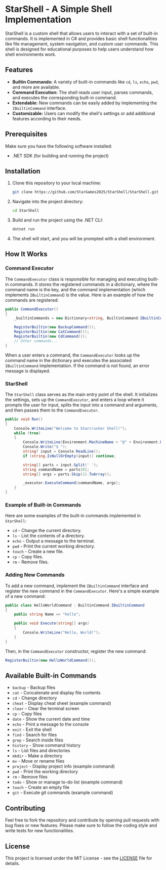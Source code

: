 # StarShell - A Simple Shell Implementation

StarShell is a custom shell that allows users to interact with a set of built-in commands. It is implemented in C# and provides basic shell functionalities like file management, system navigation, and custom user commands. This shell is designed for educational purposes to help users understand how shell environments work.

## Features

- **Builtin Commands:** A variety of built-in commands like `cd`, `ls`, `echo`, `pwd`, and more are available.
- **Command Execution:** The shell reads user input, parses commands, and executes the corresponding built-in command.
- **Extendable:** New commands can be easily added by implementing the `IBuiltinCommand` interface.
- **Customizable:** Users can modify the shell's settings or add additional features according to their needs.

## Prerequisites

Make sure you have the following software installed:

- .NET SDK (for building and running the project)

## Installation

1. Clone this repository to your local machine:

   ```bash
   git clone https://github.com/StarGames2025/StarShell/StarShell.git
   ```

2. Navigate into the project directory:

   ```bash
   cd StarShell
   ```

3. Build and run the project using the .NET CLI:

   ```bash
   dotnet run
   ```

4. The shell will start, and you will be prompted with a shell environment.

## How It Works

### Command Executor

The `CommandExecutor` class is responsible for managing and executing built-in commands. It stores the registered commands in a dictionary, where the command name is the key, and the command implementation (which implements `IBuiltinCommand`) is the value. Here is an example of how the commands are registered:

```csharp
public CommandExecutor()
{
    _builtinCommands = new Dictionary<string, BuiltinCommand.IBuiltinCommand>();

    RegisterBuiltin(new BackupCommand());
    RegisterBuiltin(new CatCommand());
    RegisterBuiltin(new CdCommand());
    // Other commands...
}
```

When a user enters a command, the `CommandExecutor` looks up the command name in the dictionary and executes the associated `IBuiltinCommand` implementation. If the command is not found, an error message is displayed.

### StarShell

The `StarShell` class serves as the main entry point of the shell. It initializes the settings, sets up the `CommandExecutor`, and enters a loop where it prompts the user for input, splits the input into a command and arguments, and then passes them to the `CommandExecutor`.

```csharp
public void Run()
{
    Console.WriteLine("Welcome to Starcrusher Shell!");
    while (true)
    {
        Console.WriteLine(Environment.MachineName + "@" + Environment.UserName + "  " + Directory.GetCurrentDirectory());
        Console.Write("$ ");
        string? input = Console.ReadLine();
        if (string.IsNullOrEmpty(input)) continue;

        string[] parts = input.Split(' ');
        string commandName = parts[0];
        string[] args = parts.Skip(1).ToArray();

        _executor.ExecuteCommand(commandName, args);
    }
}
```

### Example of Built-in Commands

Here are some examples of the built-in commands implemented in `StarShell`:

- `cd` - Change the current directory.
- `ls` - List the contents of a directory.
- `echo` - Output a message to the terminal.
- `pwd` - Print the current working directory.
- `touch` - Create a new file.
- `cp` - Copy files.
- `rm` - Remove files.

### Adding New Commands

To add a new command, implement the `IBuiltinCommand` interface and register the new command in the `CommandExecutor`. Here's a simple example of a new command:

```csharp
public class HelloWorldCommand : BuiltinCommand.IBuiltinCommand
{
    public string Name => "hello";

    public void Execute(string[] args)
    {
        Console.WriteLine("Hello, World!");
    }
}
```

Then, in the `CommandExecutor` constructor, register the new command:

```csharp
RegisterBuiltin(new HelloWorldCommand());
```

## Available Built-in Commands

- `backup` - Backup files
- `cat` - Concatenate and display file contents
- `cd` - Change directory
- `cheat` - Display cheat sheet (example command)
- `clear` - Clear the terminal screen
- `cp` - Copy files
- `date` - Show the current date and time
- `echo` - Print a message to the console
- `exit` - Exit the shell
- `find` - Search for files
- `grep` - Search inside files
- `history` - Show command history
- `ls` - List files and directories
- `mkdir` - Make a directory
- `mv` - Move or rename files
- `project` - Display project info (example command)
- `pwd` - Print the working directory
- `rm` - Remove files
- `todo` - Show or manage to-do list (example command)
- `touch` - Create an empty file
- `git` - Execute git commands (example command)

## Contributing

Feel free to fork the repository and contribute by opening pull requests with bug fixes or new features. Please make sure to follow the coding style and write tests for new functionalities.

## License

This project is licensed under the MIT License - see the [LICENSE](LICENSE) file for details.
